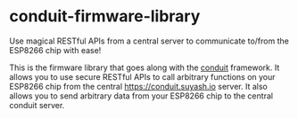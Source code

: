 # conduit-firmware-library
Use magical RESTful APIs from a central server to communicate to/from the ESP8266 chip with ease!

This is the firmware library that goes along with the [conduit](https://github.com/suyashkumar/conduit) framework. It allows you to use secure RESTful APIs to call arbitrary functions on your ESP8266 chip from the central https://conduit.suyash.io server. It also allows you to send arbitrary data from your ESP8266 chip to the central conduit server.
